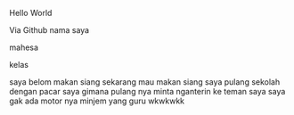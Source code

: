Hello World

Via Github
nama saya

mahesa

kelas


saya belom makan siang
sekarang mau makan siang
saya pulang sekolah dengan
pacar saya
gimana pulang nya
minta nganterin ke teman saya
saya gak ada motor nya
minjem yang guru
wkwkwkk
